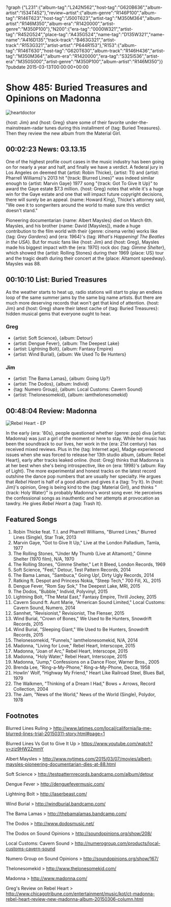 ?graph {"L231":{"album-tag":"L242N562","host-tag":"G620B636","album-artist":"I534T452"},"review~artist":{"album-genre":"R146P100","album-tag":"R146T623","host-tag":"J500T623","artist-tag":"M350M364","album-artist":"R146M350","album-era":"R1420000","artist-genre":"M350P100"},"N200":{"era-tag":"0000W321","artist-tag":"R452G524","place-tag":"A435G524","name-tag":"D135W321","name-name":"A416D135","track-track":"B463G321","artist-track":"R153G321","artist-artist":"P644R153"},"R153":{"album-tag":"R146T630","host-tag":"G620T630","album-track":"R146H436","artist-tag":"M350M364","album-era":"R1420000","era-tag":"S325I536","artist-era":"M350S000","artist-genre":"M350P100","album-artist":"R146M350"}}
?pubdate 2015-03-13T00:00:00+00:00

# Show 485: Buried Treasures and Opinions on Madonna

![heartdoctor](http://sound-images.s3.amazonaws.com/images/2014/buriedtreasures_web2.jpg)

{host: Jim} and {host: Greg} share some of their favorite under-the-mainstream-radar tunes during this installment of {tag: Buried Treasures}. Then they review the new album from the Material Girl.

## 00:02:23 News: 03.13.15
One of the highest profile court cases in the music industry has been going on for nearly a year and half, and finally we have a verdict. A federal jury in Los Angeles on deemed that {artist: Robin Thicke}, {artist: TI} and {artist: Pharrell Williams}'s 2013 hit "{track: Blurred Lines}" was indeed similar enough to {artist: Marvin Gaye} 1977 song "{track: Got To Give It Up}" to award the Gaye estate $7.3 million. {host: Greg} notes that while it's a huge win for the Gaye estate and one that will impact future copyright decisions, there will surely be an appeal. {name: Howard King}, Thicke's attorney said, "We owe it to songwriters around the world to make sure this verdict doesn't stand."

Pioneering documentarian {name: Albert Maysles} died on March 6th. Maysles, and his brother {name: David [Maysles]}, made a huge contribution to the film world with their {genre: cinema verite} works like {tag: *Grey Gardens*} and {era: 1964}'s {tag: *What's Happening! The Beatles in the USA*}.  But for music fans like {host: Jim} and {host: Greg}, Maysles made his biggest impact with the {era: 1970} rock doc {tag: *Gimme Shelter*}, which showed the {artist: Rolling Stones} during their 1969 {place: US} tour and the tragic death during their concert at the {place: Altamont speedway}. Maysles was 88.

## 00:10:10 List: Buried Treasures
As the weather starts to heat up, radio stations will start to play an endless loop of the same summer jams by the same big name artists. But there are much more deserving records that won't get that kind of attention. {host: Jim} and {host: Greg} share their latest cache of {tag: Buried Treasures}: hidden musical gems that everyone ought to hear.

### Greg
- {artist: Soft Science}, {album: Detour}
- {artist: Dengue Fever}, {album: The Deepest Lake}  
- {artist: Lightning Bolt}, {album: Fantasy Empire}
- {artist: Wind Burial}, {album: We Used To Be Hunters}

### Jim
- {artist: The Bama Lamas}, {album: Going Up?}
- {artist: The Dodos}, {album: Individ}
- {tag: Numero Group}, {album: Local Customs: Cavern Sound}
- {artist: Thelonesomekid}, {album: iamthelonesomekid}


## 00:48:04 Review: Madonna
![Rebel Heart - EP](http://is3.mzstatic.com/image/thumb/Music3/v4/dd/e0/0b/dde00bdd-641d-5085-47ca-d4f211fb3f75/UMG_cvrart_00602547303462_01_RGB72_1500x1500_15UMGIM15308.jpg/600x600bb-85.jpg "20044/980472557")

In the early {era: '80s}, people questioned whether {genre: pop} diva {artist: Madonna} was just a girl of the moment or here to stay. While her music has been the soundtrack to our lives, her work in the {era: 21st century} has received mixed reviews. Plus in the {tag: Internet age}, Madge experienced issues when she was forced to release her 13th studio album, {album: Rebel Heart}, early after tracks leaked online. {host: Greg} thinks that Madonna is at her best when she's being introspective, like on {era: 1998}'s {album: Ray of Light}. The more experimental and honest tracks on the latest record outshine the dance pop numbers that are usually her specialty. He argues that *Rebel Heart* is half of a good album and gives it a {tag: Try It}. In {host: Jim}'s opinion, Greg is being kind to the {tag: Material Girl}, and thinks "{track: Holy Water}" is probably Madonna's worst song ever. He perceives the confessional songs as inauthentic and her attempts at provocation as tawdry. He gives *Rebel Heart* a {tag: Trash It}.  


## Featured Songs
1. Robin Thicke feat. T.I. and Pharrell Williams, "Blurred Lines," Blurred Lines (Single), Star Trak, 2013 
1. Marvin Gaye, "Got to Give It Up," Live at the London Palladium, Tamla, 1977 
1. The Rolling Stones, "Under My Thumb (Live at Altamont)," Gimme Shelter (1970 film), N/A, 1970 
1. The Rolling Stones, "Gimme Shelter," Let It Bleed, London Records, 1969 
1. Soft Science, "Feel," Detour, Test Pattern Records, 2014 
1. The Bama Lamas, "Sambuca," Going Up!, Dirty Ugly Records, 2014 
1. Ratking ft. Despot and Princess Nokia, "Steep Tech," 700 Fill, XL, 2015 
1. Dengue Fever, "Rom Say Sok," The Deepest Lake, MRI, 2015 
1. The Dodos, "Bubble," Individ, Polyvinyl, 2015  
1. Lightning Bolt, "The Metal East," Fantasy Empire, Thrill Jockey, 2015 
1. Cavern Sound ft. Aunt Marie, "American Sound Limited," Local Customs: Cavern Sound, Numero, 2014
1. Sannhet, "Revisionist," Revisionist, The Flenser, 2015 
1. Wind Burial, "Crown of Bones," We Used to Be Hunters, Snowdrift Records, 2015 
1. Wind Burial, "Sleeping Giant," We Used to Be Hunters, Snowdrift Records, 2015 
1. Thelonesomekid, "Funnels," Iamthelonesomekid, N/A, 2014 
1. Madonna, "Living for Love," Rebel Heart, Interscope, 2015 
1. Madonna, "Joan of Arc," Rebel Heart, Interscope, 2015 
1. Madonna, "Holy Water," Rebel Heart, Interscope, 2015 
1. Madonna, "Jump," Confessions on a Dance Floor, Warner Bros., 2005 
1. Brenda Lee, "Ring-a-My-Phone," Ring-a-My-Phone, Decca, 1958 
1. Howlin' Wolf, "Highway My Friend," Heart Like Railroad Steel, Blues Ball, 1979 
1. The Walkmen, "Thinking of a Dream I Had," Bows + Arrows, Record Collection, 2004  
1. The Jam, "News of the World," News of the World (Single), Polydor, 1978 


## Footnotes
Blurred Lines Ruling > http://www.latimes.com/local/california/la-me-blurred-lines-trial-20150311-story.html#page=1

Blurred Lines Vs Got to Give It Up > https://www.youtube.com/watch?v=ziz9HW2ZmmY

Albert Maysles > http://www.nytimes.com/2015/03/07/movies/albert-maysles-pioneering-documentarian-dies-at-88.html

Soft Science > http://testpatternrecords.bandcamp.com/album/detour

Dengue Fever > http://denguefevermusic.com/

Lightning Bolt > http://laserbeast.com/

Wind Burial > http://windburial.bandcamp.com/

The Bama Lamas > http://thebamalamas.bandcamp.com/

The Dodos > http://www.dodosmusic.net/

The Dodos on Sound Opinions > http://soundopinions.org/show/208/

Local Customs: Cavern Sound > http://numerogroup.com/products/local-customs-cavern-sound

Numero Group on Sound Opinions > http://soundopinions.org/show/167/

Thelonesomekid > http://www.thelonesomekid.com/

Madonna > http://www.madonna.com/

Greg's Review on Rebel Heart > http://www.chicagotribune.com/entertainment/music/kot/ct-madonna-rebel-heart-review-new-madonna-album-20150306-column.html